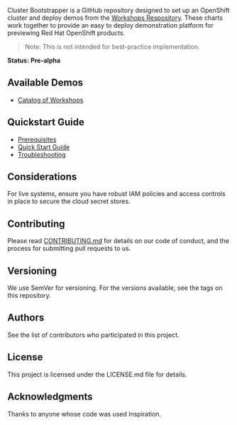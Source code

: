 Cluster Bootstrapper is a GitHub repository designed to set up an OpenShift cluster and deploy demos from the [Workshops Respository](https://github.com/poc-examples/workshops).  These charts work together to provide an easy to deploy demonstration platform for previewing Red Hat OpenShift products.  

> Note: This is not intended for best-practice implementation.

**Status: Pre-alpha**

## Available Demos

- [Catalog of Workshops](https://poc-examples.github.io/workshops/)

## Quickstart Guide
- [Prerequisites](quickstart/prerequisites.md)
- [Quick Start Guide](quickstart/quickstart.md)
- [Troubleshooting](troubleshooting.md)

## Considerations

For live systems, ensure you have robust IAM policies and access controls in place to secure the cloud secret stores.

## Contributing

Please read [CONTRIBUTING.md](https://github.com/poc-examples/cluster-bootstrapper/blob/main/CONTRIBUTING.md) for details on our code of conduct, and the process for submitting pull requests to us.

## Versioning

We use SemVer for versioning. For the versions available, see the tags on this repository.

## Authors

See the list of contributors who participated in this project.

## License

This project is licensed under the LICENSE.md file for details.

## Acknowledgments

Thanks to anyone whose code was used Inspiration.

